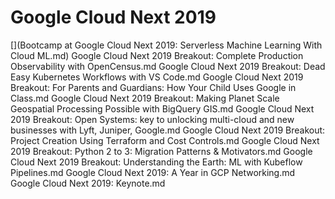 # Google Cloud Next 2019

[](Bootcamp at Google Cloud Next 2019: Serverless Machine Learning With Cloud ML.md)
Google Cloud Next 2019 Breakout: Complete Production Observability with OpenCensus.md
Google Cloud Next 2019 Breakout: Dead Easy Kubernetes Workflows with VS Code.md
Google Cloud Next 2019 Breakout: For Parents and Guardians: How Your Child Uses Google in Class.md
Google Cloud Next 2019 Breakout: Making Planet Scale Geospatial Processing Possible with BigQuery GIS.md
Google Cloud Next 2019 Breakout: Open Systems: key to unlocking multi-cloud and new businesses with Lyft, Juniper, Google.md
Google Cloud Next 2019 Breakout: Project Creation Using Terraform and Cost Controls.md
Google Cloud Next 2019 Breakout: Python 2 to 3: Migration Patterns & Motivators.md
Google Cloud Next 2019 Breakout: Understanding the Earth: ML with Kubeflow Pipelines.md
Google Cloud Next 2019: A Year in GCP Networking.md
Google Cloud Next 2019: Keynote.md

